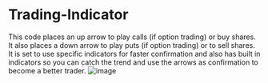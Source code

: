 # Trading-Indicator
This code places an up arrow to play calls (if option trading) or buy shares.
It also places a down arrow to play puts (if option trading) or to sell shares.
It is set to use specific indicators for faster confirmation and also has built in indicators so you can catch the trend and use the arrows as confirmation to become a better trader.
![image](https://github.com/josephsaber/Trading-Indicator/assets/143445602/8c5c69de-3a5f-4f4e-b9d8-17f59caa3a20)
